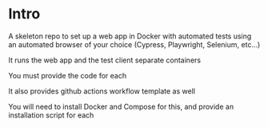 # Intro

A skeleton repo to set up a web app in Docker with automated tests using an automated browser of your choice (Cypress, Playwright, Selenium, etc...)

It runs the web app and the test client separate containers

You must provide the code for each

It also provides github actions workflow template as well

You will need to install Docker and Compose for this, and provide an installation script for each 
